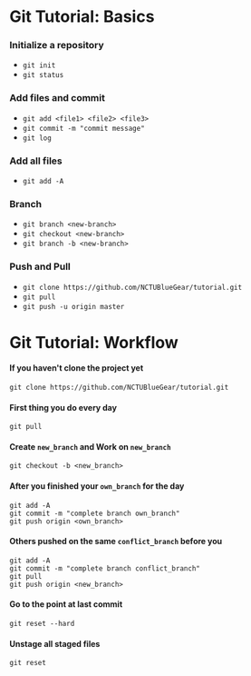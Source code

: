 # Git Tutorial: Basics

### Initialize a repository
* ``git init``
* ``git status``

### Add files and commit
* ``git add <file1> <file2> <file3>``
* ``git commit -m "commit message"``
* ``git log``

### Add all files
* ``git add -A``

### Branch
* ``git branch <new-branch>``
* ``git checkout <new-branch>``
* ``git branch -b <new-branch>``

### Push and Pull
* ``git clone https://github.com/NCTUBlueGear/tutorial.git``
* ``git pull``
* ``git push -u origin master``

# Git Tutorial: Workflow

#### If you haven't clone the project yet

``git clone https://github.com/NCTUBlueGear/tutorial.git``

#### First thing you do every day
```
git pull
```

#### Create `new_branch` and Work on `new_branch`

``git checkout -b <new_branch>``

#### After you finished your `own_branch` for the day
```
git add -A
git commit -m "complete branch own_branch"
git push origin <own_branch>
```

#### Others pushed on the same `conflict_branch` before you
```
git add -A
git commit -m "complete branch conflict_branch"
git pull
git push origin <new_branch>
```

#### Go to the point at last commit
```
git reset --hard
```

#### Unstage all staged files
```
git reset
```
